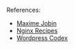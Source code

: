 References: 

* [Maxime Jobin](https://www.maximejobin.com/wordpress/introduction-nginx-wordpress/)
* [Nginx Recipes](https://www.nginx.com/resources/wiki/start/topics/recipes/wordpress/)
* [Wordpress Codex](https://codex.wordpress.org/Nginx)
